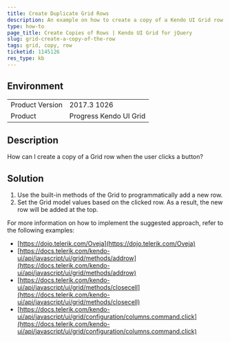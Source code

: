 ```yaml
---
title: Create Duplicate Grid Rows
description: An example on how to create a copy of a Kendo UI Grid row.
type: how-to
page_title: Create Copies of Rows | Kendo UI Grid for jQuery
slug: grid-create-a-copy-of-the-row
tags: grid, copy, row
ticketid: 1145126
res_type: kb
---
```


## Environment

<table>
	<tr>
		<td>Product Version</td>
		<td>2017.3 1026</td>
	</tr>
	<tr>
		<td>Product</td>
		<td>Progress Kendo UI Grid</td>
	</tr>
</table>


## Description

How can I create a copy of a Grid row when the user clicks a button?

## Solution

1. Use the built-in methods of the Grid to programmatically add a new row.
1. Set the Grid model values based on the clicked row. As a result, the new row will be added at the top.  

For more information on how to implement the suggested approach, refer to the following examples:
* [https://dojo.telerik.com/Oveja](https://dojo.telerik.com/Oveja)  
* [https://docs.telerik.com/kendo-ui/api/javascript/ui/grid/methods/addrow](https://docs.telerik.com/kendo-ui/api/javascript/ui/grid/methods/addrow)  
* [https://docs.telerik.com/kendo-ui/api/javascript/ui/grid/methods/closecell](https://docs.telerik.com/kendo-ui/api/javascript/ui/grid/methods/closecell)  
* [https://docs.telerik.com/kendo-ui/api/javascript/ui/grid/configuration/columns.command.click](https://docs.telerik.com/kendo-ui/api/javascript/ui/grid/configuration/columns.command.click)  
